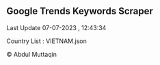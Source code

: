 

## Google Trends Keywords Scraper 
 
Last Update 07-07-2023 , 12:43:34

Country List :
VIETNAM.json



© Abdul Muttaqin 
